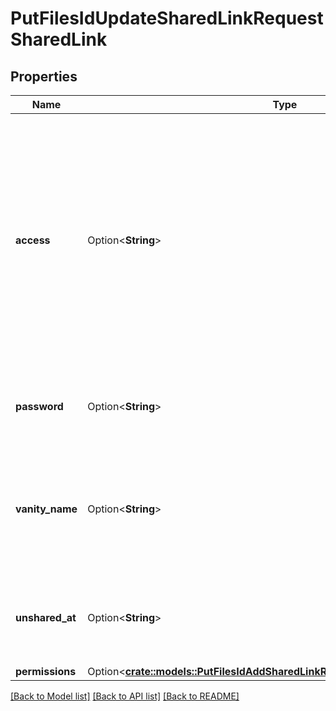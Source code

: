 # PutFilesIdUpdateSharedLinkRequestSharedLink

## Properties

Name | Type | Description | Notes
------------ | ------------- | ------------- | -------------
**access** | Option<**String**> | The level of access for the shared link. This can be restricted to anyone with the link (`open`), only people within the company (`company`) and only those who have been invited to the folder (`collaborators`).  If not set, this field defaults to the access level specified by the enterprise admin. To create a shared link with this default setting pass the `shared_link` object with no `access` field, for example `{ \"shared_link\": {} }`.  The `company` access level is only available to paid accounts. | [optional]
**password** | Option<**String**> | The password required to access the shared link. Set the password to `null` to remove it.  A password can only be set when `access` is set to `open`. | [optional]
**vanity_name** | Option<**String**> | Defines a custom vanity name to use in the shared link URL, for example `https://app.box.com/v/my-shared-link`.  Custom URLs should not be used when sharing sensitive content as vanity URLs are a lot easier to guess than regular shared links. | [optional]
**unshared_at** | Option<**String**> | The timestamp at which this shared link will expire. This field can only be set by users with paid accounts. The value must be greater than the current date and time. | [optional]
**permissions** | Option<[**crate::models::PutFilesIdAddSharedLinkRequestSharedLinkPermissions**](put_files_id_add_shared_link_request_shared_link_permissions.md)> |  | [optional]

[[Back to Model list]](../README.md#documentation-for-models) [[Back to API list]](../README.md#documentation-for-api-endpoints) [[Back to README]](../README.md)


